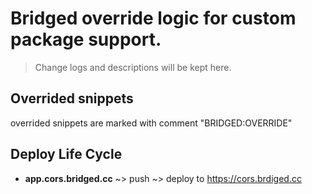 # Bridged override logic for custom package support.

> Change logs and descriptions will be kept here.

## Overrided snippets

overrided snippets are marked with comment "BRIDGED:OVERRIDE"

## Deploy Life Cycle

- **app.cors.bridged.cc** ~> push ~> deploy to https://cors.brdiged.cc